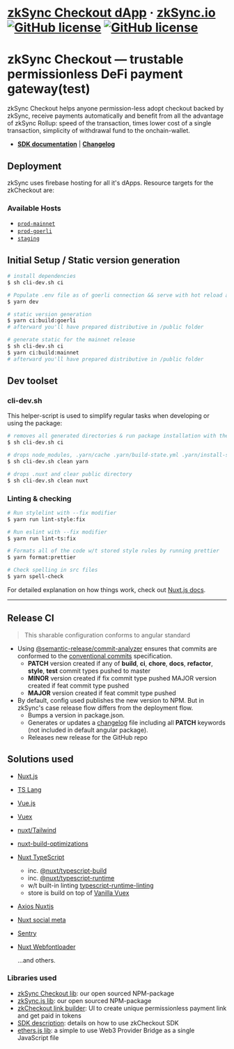 # [zkSync Checkout dApp](https://checkout.zksync.io) &middot; [zkSync.io](https://zksync.io/)  [![GitHub license](https://img.shields.io/badge/license-MIT-blue.svg)](./LICENSE-MIT) [![GitHub license](https://img.shields.io/badge/license-Apache%202-blue)](./LICENSE-APACHE)

# zkSync Checkout — trustable permissionless DeFi payment gateway(test)

zkSync Checkout helps anyone permission-less adopt checkout backed by zkSync, receive payments automatically and benefit from all the advantage of zkSync Rollup: speed of the transaction, times lower cost of a single transaction, simplicity of withdrawal fund to the onchain-wallet.

* **[SDK documentation](https://zksync.io/api/sdk/checkout/)** | [**Changelog**](CHANGELOG.md)

## Deployment

zkSync uses firebase hosting for all it's dApps.
Resource targets for the zkCheckout are:

### Available Hosts

* [```prod-mainnet```](https://checkout.zksync.io)
* [```prod-goerli```](https://checkout-goerli.zksync.io)
* [```staging```](https://staging-checkout-v1.zksync.dev/link)

## Initial Setup / Static version generation

``` bash
# install dependencies
$ sh cli-dev.sh ci

# Populate .env file as of goerli connection && serve with hot reload at localhost:3000
$ yarn dev

# static version generation
$ yarn ci:build:goerli
# afterward you'll have prepared distributive in /public folder

# generate static for the mainnet release
$ sh cli-dev.sh ci
$ yarn ci:build:mainnet
# afterward you'll have prepared distributive in /public folder

```

## Dev toolset

### cli-dev.sh

This helper-script is used to simplify regular tasks when developing or using the package:

```bash
# removes all generated directories & run package installation with the yarn2.* based on stored yarn.lock with the modifier --check-cache
$ sh cli-dev.sh ci

# drops node_modules, .yarn/cache .yarn/build-state.yml .yarn/install-state.gz & trigger cache flushing (yarn cache clean --all)
$ sh cli-dev.sh clean yarn

# drops .nuxt and clear public directory
$ sh cli-dev.sh clean nuxt
```

### Linting & checking

```bash
# Run stylelint with --fix modifier
$ yarn run lint-style:fix

# Run eslint with --fix modifier
$ yarn run lint-ts:fix

# Formats all of the code w/t stored style rules by running prettier
$ yarn format:prettier

# Check spelling in src files
$ yarn spell-check
```

For detailed explanation on how things work, check out [Nuxt.js docs](https://nuxtjs.org).

---


## Release CI

> This sharable configuration conforms to angular standard

* Using [@semantic-release/commit-analyzer](https://github.com/semantic-release/commit-analyzer) ensures that commits are conformed to the [conventional commits](https://www.conventionalcommits.org/en/v1.0.0-beta.4/) specification. 
    * **PATCH** version created if any of **build**, **ci**, **chore**, **docs**, **refactor**, **style**, **test** commit types pushed to master 
    * **MINOR** version created if fix commit type pushed MAJOR version created if feat commit type pushed
    * **MAJOR** version created if feat commit type pushed
* By default, config used publishes the new version to NPM. But in zkSync's case release flow differs from the deployment flow.
    * Bumps a version in package.json. 
    * Generates or updates a [changelog](CHANGELOG.md) file including all **PATCH** keywords (not included in default angular package). 
    * Releases new release for the GitHub repo

## Solutions used

* [Nuxt.js](https://nuxtjs.org)
* [TS Lang](https://www.typescriptlang.org)
* [Vue.js](https://vuejs.org)
* [Vuex](https://vuex.vuejs.org)
* [nuxt/Tailwind](https://tailwindcss.nuxtjs.org/)
* [nuxt-build-optimizations](https://github.com/harlan-zw/nuxt-build-optimizations)
* [Nuxt TypeScript](https://typescript.nuxtjs.org/)
   * inc. [@nuxt/typescript-build](https://typescript.nuxtjs.org/guide/setup)
   * inc. [@nuxt/typescript-runtime](https://typescript.nuxtjs.org/guide/runtime)
   * w/t built-in linting [typescript-runtime-linting](https://typescript.nuxtjs.org/guide/lint)
   * store is build on top of [Vanilla Vuex](https://typescript.nuxtjs.org/cookbook/store#vanilla)
* [Axios Nuxtjs](https://axios.nuxtjs.org/) 
* [Nuxt social meta](https://github.com/AlekseyPleshkov/nuxt-social-meta) 
* [Sentry](https://sentry.nuxtjs.org/) 
* [Nuxt Webfontloader](https://github.com/Developmint/nuxt-webfontloader)

  ...and others.

### Libraries used  

* [zkSync Checkout lib](https://www.npmjs.com/package/zksync-checkout): our open sourced NPM-package
* [zkSync.js lib](https://www.npmjs.com/package/zksync-checkout): our open sourced NPM-package
* [zkCheckout link builder](https://checkout.zksync.io/link): UI to create unique permissionless payment link and get paid in tokens
* [SDK description](https://zksync.io/api/sdk/checkout/): details on how to use zkCheckout SDK
* [ethers.js lib](https://docs.ethers.io/v5/): a simple to use Web3 Provider Bridge as a single JavaScript file
